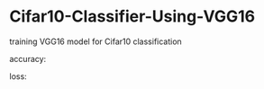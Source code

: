# Cifar10-Classifier-Using-VGG16

training VGG16 model for Cifar10 classification

accuracy:


loss:
